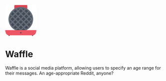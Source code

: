 <img src = 'https://github.com/farzanmirshekari/Waffle/blob/main/public/images/others/waffle-logo.svg' height = 100>
<h1>Waffle</h1>

Waffle is a social media platform, allowing users to specify an age range for their messages. An age-appropriate Reddit, anyone?
